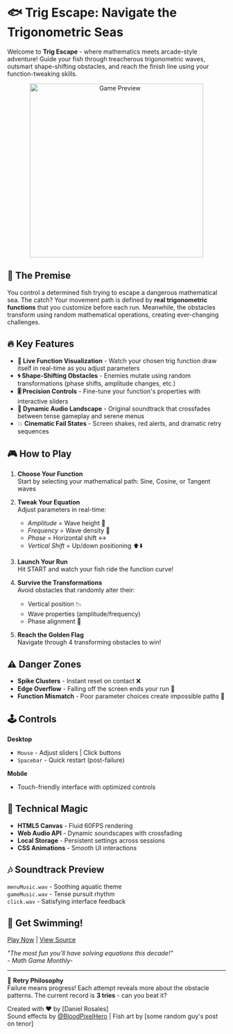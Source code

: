 # 🐟 Trig Escape: Navigate the Trigonometric Seas 

Welcome to **Trig Escape** - where mathematics meets arcade-style adventure! Guide your fish through treacherous trigonometric waves, outsmart shape-shifting obstacles, and reach the finish line using your function-tweaking skills.

<div align="center">
  <img src="https://c.tenor.com/KFWBb9LbdHwAAAAC/tenor.gif" width="400" alt="Game Preview">
</div>

## 🌊 The Premise
You control a determined fish trying to escape a dangerous mathematical sea. The catch? Your movement path is defined by **real trigonometric functions** that you customize before each run. Meanwhile, the obstacles transform using random mathematical operations, creating ever-changing challenges.

## 🔥 Key Features
- **🧮 Live Function Visualization** - Watch your chosen trig function draw itself in real-time as you adjust parameters
- **🌀 Shape-Shifting Obstacles** - Enemies mutate using random transformations (phase shifts, amplitude changes, etc.)
- **🎚️ Precision Controls** - Fine-tune your function's properties with interactive sliders
- **🌌 Dynamic Audio Landscape** - Original soundtrack that crossfades between tense gameplay and serene menus
- 💥 **Cinematic Fail States** - Screen shakes, red alerts, and dramatic retry sequences

## 🎮 How to Play
1. **Choose Your Function**  
   Start by selecting your mathematical path: Sine, Cosine, or Tangent waves

2. **Tweak Your Equation**  
   Adjust parameters in real-time:
   - *Amplitude* = Wave height 📏  
   - *Frequency* = Wave density 🌊  
   - *Phase* = Horizontal shift ↔️  
   - *Vertical Shift* = Up/down positioning ⬆️⬇️  

3. **Launch Your Run**  
   Hit START and watch your fish ride the function curve!

4. **Survive the Transformations**  
   Avoid obstacles that randomly alter their:  
   - Vertical position 📉  
   - Wave properties (amplitude/frequency)  
   - Phase alignment 🔄  

5. **Reach the Golden Flag**  
   Navigate through 4 transforming obstacles to win!

## ⚠️ Danger Zones
- **Spike Clusters** - Instant reset on contact ❌
- **Edge Overflow** - Falling off the screen ends your run 🌊
- **Function Mismatch** - Poor parameter choices create impossible paths 🤯

## 🕹️ Controls
**Desktop**  
- `Mouse` - Adjust sliders | Click buttons  
- `Spacebar` - Quick restart (post-failure)  

**Mobile**  
- Touch-friendly interface with optimized controls

## 🔧 Technical Magic
- **HTML5 Canvas** - Fluid 60FPS rendering
- **Web Audio API** - Dynamic soundscapes with crossfading
- **Local Storage** - Persistent settings across sessions
- **CSS Animations** - Smooth UI interactions

## 🎶 Soundtrack Preview
`menuMusic.wav` - Soothing aquatic theme  
`gameMusic.wav` - Tense pursuit rhythm  
`click.wav` - Satisfying interface feedback  

## 🚀 Get Swimming!
[Play Now](https://justusingawebsite.github.io/trig-escape/) | [View Source](js/script.js)

*"The most fun you'll have solving equations this decade!"*  
*- Math Game Monthly-*

---

🔁 **Retry Philosophy**  
Failure means progress! Each attempt reveals more about the obstacle patterns. The current record is **3 tries** - can you beat it?

Created with ❤️ by [Daniel Rosales]  
Sound effects by [@BloodPixelHero](https://freesound.org/people/BloodPixelHero/) | Fish art by [some random guy's post on tenor]
